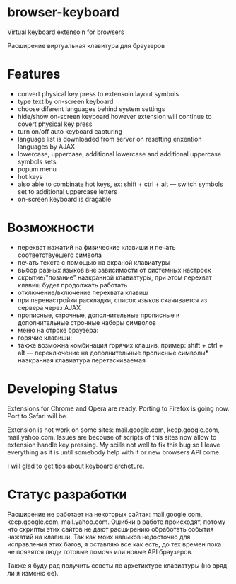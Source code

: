 # browser-keyboard
Virtual keyboard extensoin for browsers

Расширение виртуальная клавитура для браузеров

# Features 
* convert physical key press to extensoin layout symbols
* type text by on-screen keyboard
* choose diferent languages behind system settings
* hide/show on-screen keyboard however extension will continue to covert physical key press
* turn on/off auto keyboard capturing
* language list is downloaded from server on resetting enxention languages by AJAX
* lowercase, uppercase, additional lowercase and additional uppercase symbols sets
* popum menu
* hot keys
* also able to combinate hot keys, ex: shift + ctrl + alt — switch symbols set to additional uppercase letters
* on-screen keyboard is dragable

# Возможности
* перехват нажатий на физические клавиши и печать соответствуешего символа
* печать текста с помощью на экраной клавиатуры
* выбор разных языков вне зависимости от системных настроек
* скрытие/"позание" наэкранной клавиатуры, при этом перехват клавиш будет продолжать работать
* отключение/включение перехвата клавиш
* при перенастройки раскладки, список языков скачивается из сервера через AJAX
* прописные, строчные, дополнительные прописные и дополнительные строчные наборы символов
* меню на строке браузера:
* горячие клавиши:
* также возможна комбинация горячих клашив, пример: shift + ctrl + alt — переключение на дополнительные прописные символы* наэкранная клавиатура перетаскиваемая

# Developing Status
Extensions for Chrome and Opera are ready. Porting to Firefox is going now. Port to Safari will be.

Extension is not work on some sites:  mail.google.com, keep.google.com, mail.yahoo.com. Issues are becouse of scripts of this sites now allow to extension handle key pressing. My scills not well to fix this bug so I leave everything as it is until somebody help with it or new browsers API come.

I will glad to get tips about keyboard archeture.

# Статус разработки
Расширение не работает на некоторых сайтах: mail.google.com, keep.google.com, mail.yahoo.com. Ошибки в работе происходят, потому что скрипты этих сайтов не дают расширению обработать события нажатий на клавиши. Так как моих навыков недосточно для исправления этих багов, я оставляю все как есть, до тех времен пока не появятся люди готовые помочь или новые API браузеров.

Также я буду рад получить советы по архетиктуре клавиатуры (но вряд ли я изменю ее).
